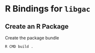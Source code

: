 # R Bindings for `libgac`

## Create an R Package

Create the package bundle
```sh
R CMD build .
```
